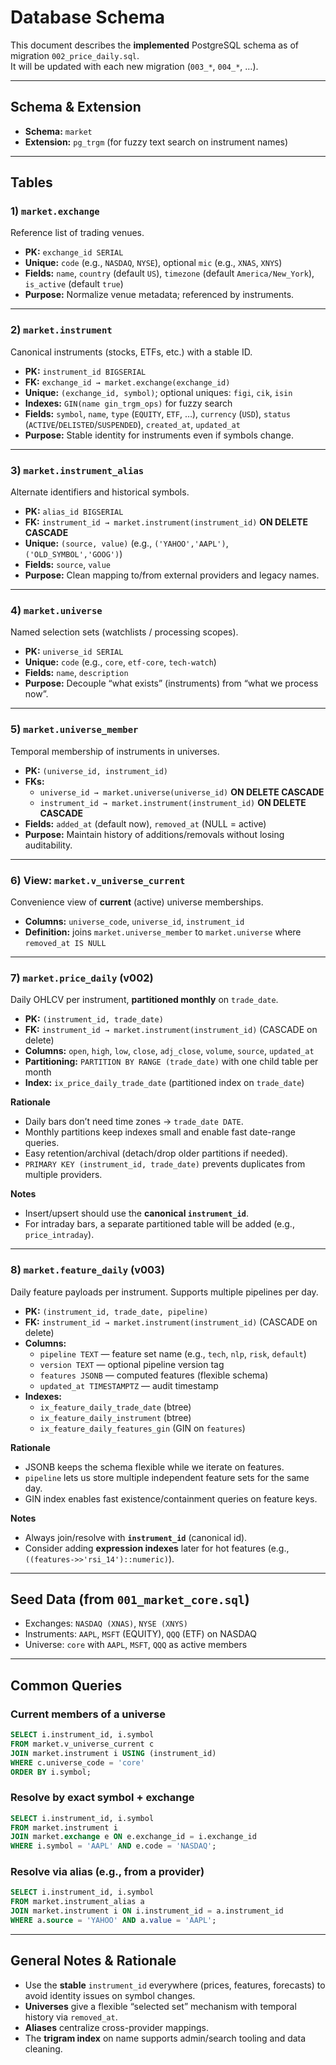 # Database Schema

This document describes the **implemented** PostgreSQL schema as of migration `002_price_daily.sql`.  
It will be updated with each new migration (`003_*`, `004_*`, …).

---

## Schema & Extension
- **Schema:** `market`
- **Extension:** `pg_trgm` (for fuzzy text search on instrument names)

---

## Tables

### 1) `market.exchange`
Reference list of trading venues.
- **PK:** `exchange_id SERIAL`
- **Unique:** `code` (e.g., `NASDAQ`, `NYSE`), optional `mic` (e.g., `XNAS`, `XNYS`)
- **Fields:** `name`, `country` (default `US`), `timezone` (default `America/New_York`), `is_active` (default `true`)
- **Purpose:** Normalize venue metadata; referenced by instruments.

---

### 2) `market.instrument`
Canonical instruments (stocks, ETFs, etc.) with a stable ID.
- **PK:** `instrument_id BIGSERIAL`
- **FK:** `exchange_id → market.exchange(exchange_id)`
- **Unique:** `(exchange_id, symbol)`; optional uniques: `figi`, `cik`, `isin`
- **Indexes:** `GIN(name gin_trgm_ops)` for fuzzy search
- **Fields:** `symbol`, `name`, `type` (`EQUITY`, `ETF`, …), `currency` (`USD`), `status` (`ACTIVE`/`DELISTED`/`SUSPENDED`), `created_at`, `updated_at`
- **Purpose:** Stable identity for instruments even if symbols change.

---

### 3) `market.instrument_alias`
Alternate identifiers and historical symbols.
- **PK:** `alias_id BIGSERIAL`
- **FK:** `instrument_id → market.instrument(instrument_id)` **ON DELETE CASCADE**
- **Unique:** `(source, value)` (e.g., `('YAHOO','AAPL')`, `('OLD_SYMBOL','GOOG')`)
- **Fields:** `source`, `value`
- **Purpose:** Clean mapping to/from external providers and legacy names.

---

### 4) `market.universe`
Named selection sets (watchlists / processing scopes).
- **PK:** `universe_id SERIAL`
- **Unique:** `code` (e.g., `core`, `etf-core`, `tech-watch`)
- **Fields:** `name`, `description`
- **Purpose:** Decouple “what exists” (instruments) from “what we process now”.

---

### 5) `market.universe_member`
Temporal membership of instruments in universes.
- **PK:** `(universe_id, instrument_id)`
- **FKs:**  
  - `universe_id → market.universe(universe_id)` **ON DELETE CASCADE**  
  - `instrument_id → market.instrument(instrument_id)` **ON DELETE CASCADE**
- **Fields:** `added_at` (default now), `removed_at` (NULL = active)
- **Purpose:** Maintain history of additions/removals without losing auditability.

---

### 6) View: `market.v_universe_current`
Convenience view of **current** (active) universe memberships.
- **Columns:** `universe_code`, `universe_id`, `instrument_id`
- **Definition:** joins `market.universe_member` to `market.universe` where `removed_at IS NULL`

---

### 7) `market.price_daily` (v002)
Daily OHLCV per instrument, **partitioned monthly** on `trade_date`.
- **PK:** `(instrument_id, trade_date)`
- **FK:** `instrument_id → market.instrument(instrument_id)` (CASCADE on delete)
- **Columns:** `open`, `high`, `low`, `close`, `adj_close`, `volume`, `source`, `updated_at`
- **Partitioning:** `PARTITION BY RANGE (trade_date)` with one child table per month
- **Index:** `ix_price_daily_trade_date` (partitioned index on `trade_date`)

**Rationale**
- Daily bars don’t need time zones → `trade_date DATE`.
- Monthly partitions keep indexes small and enable fast date-range queries.
- Easy retention/archival (detach/drop older partitions if needed).
- `PRIMARY KEY (instrument_id, trade_date)` prevents duplicates from multiple providers.

**Notes**
- Insert/upsert should use the **canonical `instrument_id`**.
- For intraday bars, a separate partitioned table will be added (e.g., `price_intraday`).

---

### 8) `market.feature_daily` (v003)

Daily feature payloads per instrument. Supports multiple pipelines per day.

- **PK:** `(instrument_id, trade_date, pipeline)`
- **FK:** `instrument_id → market.instrument(instrument_id)` (CASCADE on delete)
- **Columns:**  
  - `pipeline TEXT` — feature set name (e.g., `tech`, `nlp`, `risk`, `default`)  
  - `version TEXT` — optional pipeline version tag  
  - `features JSONB` — computed features (flexible schema)  
  - `updated_at TIMESTAMPTZ` — audit timestamp
- **Indexes:**  
  - `ix_feature_daily_trade_date` (btree)  
  - `ix_feature_daily_instrument` (btree)  
  - `ix_feature_daily_features_gin` (GIN on `features`)

**Rationale**
- JSONB keeps the schema flexible while we iterate on features.
- `pipeline` lets us store multiple independent feature sets for the same day.
- GIN index enables fast existence/containment queries on feature keys.

**Notes**
- Always join/resolve with **`instrument_id`** (canonical id).
- Consider adding **expression indexes** later for hot features (e.g., `((features->>'rsi_14')::numeric)`).

---

## Seed Data (from `001_market_core.sql`)
- Exchanges: `NASDAQ (XNAS)`, `NYSE (XNYS)`
- Instruments: `AAPL`, `MSFT` (EQUITY), `QQQ` (ETF) on NASDAQ
- Universe: `core` with `AAPL`, `MSFT`, `QQQ` as active members

---

## Common Queries

### Current members of a universe

```sql
SELECT i.instrument_id, i.symbol
FROM market.v_universe_current c
JOIN market.instrument i USING (instrument_id)
WHERE c.universe_code = 'core'
ORDER BY i.symbol;
```

### Resolve by exact symbol + exchange

```sql
SELECT i.instrument_id, i.symbol
FROM market.instrument i
JOIN market.exchange e ON e.exchange_id = i.exchange_id
WHERE i.symbol = 'AAPL' AND e.code = 'NASDAQ';
```

### Resolve via alias (e.g., from a provider)

```sql
SELECT i.instrument_id, i.symbol
FROM market.instrument_alias a
JOIN market.instrument i ON i.instrument_id = a.instrument_id
WHERE a.source = 'YAHOO' AND a.value = 'AAPL';
```

---

## General Notes & Rationale

- Use the **stable** `instrument_id` everywhere (prices, features, forecasts) to avoid identity issues on symbol changes.
- **Universes** give a flexible “selected set” mechanism with temporal history via `removed_at`.
- **Aliases** centralize cross-provider mappings.
- The **trigram index** on name supports admin/search tooling and data cleaning.
